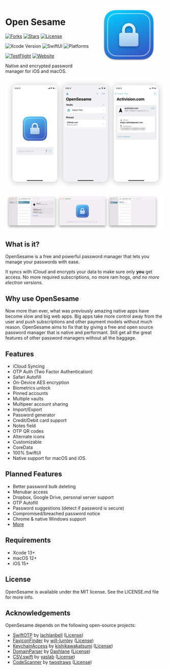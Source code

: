 <img src="Shared/Assets.xcassets/AppIcon.appiconset/icon_512x512@2x.png" width="192" align="right" hspace="20" />

Open Sesame
======
[![Forks](https://img.shields.io/github/forks/OpenSesameManager/OpenSesame)](https://github.com/OpenSesameManager/OpenSesame/network/members)
[![Stars](https://img.shields.io/github/stars/OpenSesameManager/OpenSesame)](https://github.com/OpenSesameManager/OpenSesame/stargazers)
[![License](https://img.shields.io/github/license/OpenSesameManager/OpenSesame)](https://github.com/OpenSesameManager/OpenSesame/blob/main/LICENSE.md)

![Xcode Version](https://img.shields.io/badge/Xcode%2013+-black?logo=xcode)
![SwiftUI](https://img.shields.io/badge/SwiftUI-black?logo=swift)
![Platforms](https://img.shields.io/badge/Platform%20Compatibility-iOS%2015+%20|%20macOS%2012+-red?logo=apple&?color=red)

[![TestFlight](https://img.shields.io/badge/Join%20The%20TestFlight-blue)](https://testflight.apple.com/join/5ZW0k48j)
[![Website](https://img.shields.io/badge/Website-blue)](https://opensesamemanager.github.io/Website/)

Native and encrypted password manager for iOS and macOS.

![OpenSesame](Images/All.png)

![macOS](Images/macOS.png)

## What is it?

OpenSesame is a free and powerful password manager that lets you manage your passwords with ease.

It syncs with iCloud and encrypts your data to make sure only **you** get access. No more required subscriptions, no more ram hogs, *and no more electron versions.*

## Why use OpenSesame

Now more than ever, what was previously amazing native apps have become slow and big web apps. Big apps take more control away from the user and push subscriptions and other payment models without much reason. OpenSesame aims to fix that by giving a free and open source password manager that is native and performant. Still get all the great features of other password managers without all the baggage.

## Features

- iCloud Syncing
- OTP Auth (Two Factor Authentication)
- Safari Autofill
- On-Device AES encryption
- Biometrics unlock
- Pinned accounts
- Multiple vaults
- Multipeer account sharing
- Import/Export
- Password generator
- Credit/Debit card support
- Notes field
- OTP QR codes
- Alternate icons
- Customizable
- CoreData
- 100% SwiftUI
- Native support for macOS and iOS.

## Planned Features

- Better password bulk deleting
- Menubar access
- Dropbox, Google Drive, personal server support
- OTP Autofill
- Password suggestions (detect if password is secure)
- Compromised/breached password notice
- Chrome & native Windows support
- [More](https://github.com/OpenSesameManager/OpenSesame/projects/1)

## Requirements

- Xcode 13+
- macOS 12+
- iOS 15+

## License

OpenSesame is available under the MIT license. See the LICENSE.md file for more info.

## Acknowledgements

OpenSesame depends on the following open-source projects:

* [SwiftOTP](https://github.com/OpenSesameManager/SwiftOTP.git) by [lachlanbell](https://github.com/lachlanbell) ([License](https://github.com/lachlanbell/SwiftOTP/blob/master/LICENSE))
* [FaviconFinder](https://github.com/OpenSesameManager/FaviconFinder.git) by [will-lumley](https://github.com/will-lumley) ([License](https://github.com/OpenSesameManager/FaviconFinder/blob/main/LICENSE.txt))
* [KeychainAccess](https://github.com/kishikawakatsumi/KeychainAccess.git) by [kishikawakatsumi](https://github.com/kishikawakatsumi) ([License](https://github.com/kishikawakatsumi/KeychainAccess/blob/master/LICENSE))
* [DomainParser](https://github.com/Dashlane/SwiftDomainParser.git) by [Dashlane](https://github.com/Dashlane) ([License](https://github.com/Dashlane/SwiftDomainParser/blob/master/LICENSE))
* [CSV.swift](https://github.com/yaslab/CSV.swift.git) by [yaslab](https://github.com/yaslab) ([License](https://github.com/yaslab/CSV.swift/blob/master/LICENSE))
* [CodeScanner](https://github.com/twostraws/CodeScanner.git) by [twostraws](https://github.com/twostraws) ([License](https://github.com/twostraws/CodeScanner/blob/main/LICENSE))
